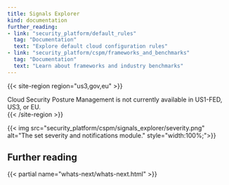 ```yaml
---
title: Signals Explorer
kind: documentation
further_reading:
- link: "security_platform/default_rules"
  tag: "Documentation"
  text: "Explore default cloud configuration rules"
- link: "security_platform/cspm/frameworks_and_benchmarks"
  tag: "Documentation"
  text: "Learn about frameworks and industry benchmarks"
---
```


{{< site-region region="us3,gov,eu" >}}
<div class="alert alert-warning">
Cloud Security Posture Management is not currently available in US1-FED, US3, or EU.
</div>
{{< /site-region >}}

{{< img src="security_platform/cspm/signals_explorer/severity.png" alt="The set severity and notifications module." style="width:100%;">}}

## Further reading

{{< partial name="whats-next/whats-next.html" >}}

